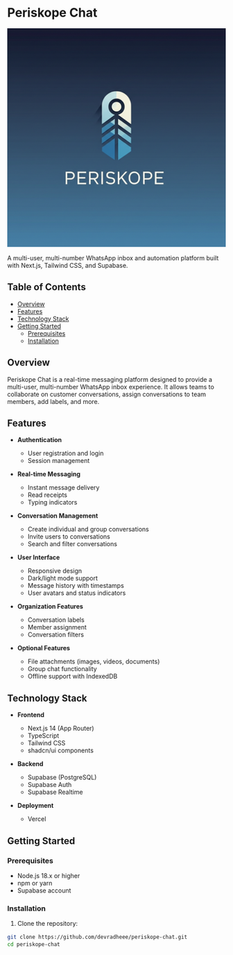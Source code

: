 # Periskope Chat

![Periskope Chat](public/periskope-logo.png)

A multi-user, multi-number WhatsApp inbox and automation platform built with Next.js, Tailwind CSS, and Supabase.

## Table of Contents

- [Overview](#overview)
- [Features](#features)
- [Technology Stack](#technology-stack)
- [Getting Started](#getting-started)
  - [Prerequisites](#prerequisites)
  - [Installation](#installation)

## Overview

Periskope Chat is a real-time messaging platform designed to provide a multi-user, multi-number WhatsApp inbox experience. It allows teams to collaborate on customer conversations, assign conversations to team members, add labels, and more.

## Features

- **Authentication**
  - User registration and login
  - Session management

- **Real-time Messaging**
  - Instant message delivery
  - Read receipts
  - Typing indicators

- **Conversation Management**
  - Create individual and group conversations
  - Invite users to conversations
  - Search and filter conversations

- **User Interface**
  - Responsive design
  - Dark/light mode support
  - Message history with timestamps
  - User avatars and status indicators

- **Organization Features**
  - Conversation labels
  - Member assignment
  - Conversation filters

- **Optional Features**
  - File attachments (images, videos, documents)
  - Group chat functionality
  - Offline support with IndexedDB

## Technology Stack

- **Frontend**
  - Next.js 14 (App Router)
  - TypeScript
  - Tailwind CSS
  - shadcn/ui components

- **Backend**
  - Supabase (PostgreSQL)
  - Supabase Auth
  - Supabase Realtime

- **Deployment**
  - Vercel

## Getting Started

### Prerequisites

- Node.js 18.x or higher
- npm or yarn
- Supabase account

### Installation

1. Clone the repository:

```bash
git clone https://github.com/devradheee/periskope-chat.git
cd periskope-chat
